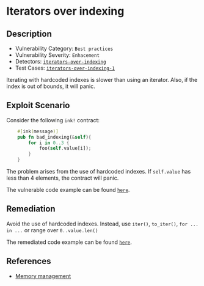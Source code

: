 # Iterators over indexing

## Description

- Vulnerability Category: `Best practices`
- Vulnerability Severity: `Enhacement`
- Detectors: [`iterators-over-indexing`](https://github.com/CoinFabrik/scout/tree/main/detectors/iterators-over-indexing)
- Test Cases: [`iterators-over-indexing-1`](https://github.com/CoinFabrik/scout/tree/main/test-cases/iterators-over-indexing/iterators-over-indexing-1)

Iterating with hardcoded indexes is slower than using an iterator. Also, if the index is out of bounds, it will panic.

## Exploit Scenario

Consider the following `ink!` contract:

```rust
    #[ink(message)]
    pub fn bad_indexing(&self){
        for i in 0..3 {
            foo(self.value[i]);
        }
    }
```

The problem arises from the use of hardcoded indexes. If `self.value` has less than 4 elements, the contract will panic.

The vulnerable code example can be found [`here`](https://github.com/CoinFabrik/scout/tree/main/test-cases/assert-violation/iterators-over-indexing-1/vulnerable-example).

## Remediation

Avoid the use of hardcoded indexes. Instead, use `iter()`, `to_iter()`, `for ... in ...` or range over `0..value.len()`

The remediated code example can be found [`here`](https://github.com/CoinFabrik/scout/tree/main/test-cases/assert-violation/iterators-over-indexing-1/remediated-example).

## References

- [Memory management](https://docs.alephzero.org/aleph-zero/security-course-by-kudelski-security/ink-developers-security-guideline#memory-management)
